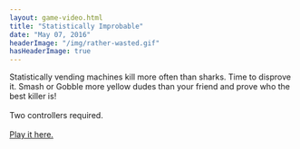 ```yaml
---
layout: game-video.html
title: "Statistically Improbable"
date: "May 07, 2016"
headerImage: "/img/rather-wasted.gif"
hasHeaderImage: true
---
```

<div class="padded-wrapper">
Statistically vending machines kill more often than sharks. Time to disprove it. Smash or Gobble more yellow dudes than your friend and prove who the best killer is!<br><br>
Two controllers required.<br><br>
<a href="https://wobbier.itch.io/statistically-improbable">Play it here.</a>
</div>